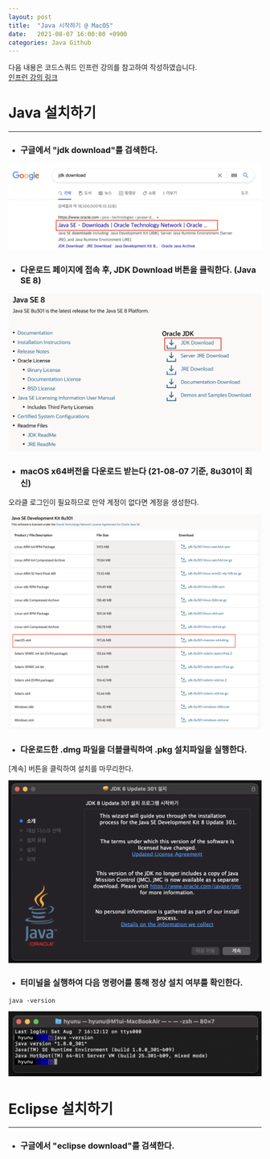 ```yaml
---
layout: post
title:  "Java 시작하기 @ MacOS"
date:   2021-08-07 16:00:00 +0900
categories: Java Github
---
```

다음 내용은 코드스쿼드 인프런 강의를 참고하여 작성하였습니다.  
[인프런 강의 링크](https://www.inflearn.com/course/java-codesquad/dashboard)

# Java 설치하기
-----
* ### 구글에서 "jdk download"를 검색한다.  

![jdk_download](/assets/img/search_jdk_download.png)

* ### 다운로드 페이지에 접속 후, JDK Download 버튼을 클릭한다. (Java SE 8)  

![jdk_download_button](/assets/img/JDK_Download.png)

* ### macOS x64버전을 다운로드 받는다 (21-08-07 기준, 8u301이 최신)  
오라클 로그인이 필요하므로 만약 계정이 없다면 계정을 생성한다.  

![macOS](/assets/img/macOS.png)

* ### 다운로드한 .dmg 파일을 더블클릭하여 .pkg 설치파일을 실행한다.  
[계속] 버튼을 클릭하여 설치를 마무리한다.

![java_install](/assets/img/java_install.png)

* ### 터미널을 실행하여 다음 명령어를 통해 정상 설치 여부를 확인한다.  

```
java -version
```

![java_version](/assets/img/java_version.png)

# Eclipse 설치하기
-----
* ### 구글에서 "eclipse download"를 검색한다.  


